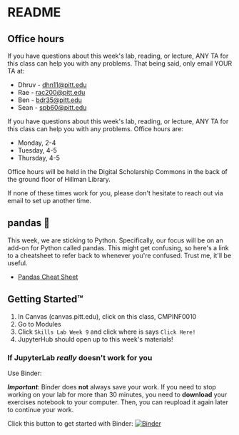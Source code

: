 # README

## Office hours

If you have questions about this week's lab, reading, or lecture, ANY TA for this class can help you with any problems. That being said, only email YOUR TA at:

* Dhruv - dhn11@pitt.edu
* Rae - rac200@pitt.edu
* Ben - bdr35@pitt.edu
* Sean - spb60@pitt.edu

If you have questions about this week's lab, reading, or lecture, ANY TA for this class can help you with any problems. Office hours are:

* Monday, 2-4
* Tuesday, 4-5
* Thursday, 4-5

Office hours will be held in the Digital Scholarship Commons in the back of the ground floor of Hillman Library.

If none of these times work for you, please don't hesitate to reach out via email to set up another time.



## pandas :panda_face:

This week, we are sticking to Python. Specifically, our focus will be on an add-on for Python called pandas. This might get confusing, so here's a link to a cheatsheet to refer back to whenever you're confused. Trust me, it'll be useful.

- [Pandas Cheat Sheet](https://pandas.pydata.org/Pandas_Cheat_Sheet.pdf)



## Getting Started™

1. In Canvas (canvas.pitt.edu), click on this class, CMPINF0010
2. Go to Modules
5. Click `Skills Lab Week 9` and click where is says `Click Here!`
6. JupyterHub should open up to this week's materials!


### If JupyterLab _really_ doesn't work for you

Use Binder:

_**Important**:_ Binder does **not** always save your work. If you need to stop working on your lab for more than 30 minutes, you need to **download** your exercises notebook to your computer. Then, you can reupload it again later to continue your work.

Click this button to get started with Binder:
[![Binder](https://mybinder.org/badge_logo.svg)](https://mybinder.org/v2/gh/pitt-sci-cmpinf0010/week-9/master?urlpath=lab)
